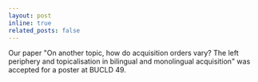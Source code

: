 ```yaml
---
layout: post
inline: true
related_posts: false
---
```


Our paper "On another topic, how do acquisition orders vary? The left periphery and topicalisation in bilingual and monolingual acquisition" was accepted for a poster at BUCLD 49.
